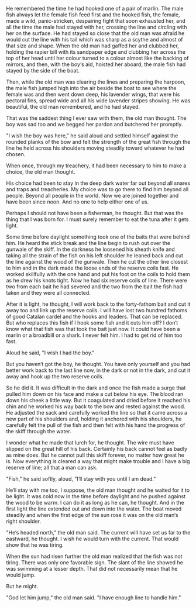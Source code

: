 He remembered the time he had hooked one of a pair of marlin. The male fish always let the female fish feed first and the hooked fish, the female, made a wild, panic-stricken, despairing fight that soon exhausted her, and all the time the male had stayed with her, crossing the line and circling with her on the surface. He had stayed so close that the old man was afraid he would cut the line with his tail which was sharp as a scythe and almost of that size and shape. When the old man had gaffed her and clubbed her, holding the rapier bill with its sandpaper edge and clubbing her across the top of her head until her colour turned to a colour almost like the backing of mirrors, and then, with the boy‘s aid, hoisted her aboard, the male fish had stayed by the side of the boat.

Then, while the old man was clearing the lines and preparing the harpoon, the male fish jumped high into the air beside the boat to see where the female was and then went down deep, his lavender wings, that were his pectoral fins, spread wide and all his wide lavender stripes showing. He was beautiful, the old man remembered, and he had stayed.

That was the saddest thing I ever saw with them, the old man thought. The boy was sad too and we begged her pardon and butchered her promptly.

"I wish the boy was here," he said aloud and settled himself against the rounded planks of the bow and felt the strength of the great fish through the line he held across his shoulders moving steadily toward whatever he had chosen.

When once, through my treachery, it had been necessary to him to make a choice, the old man thought.

His choice had been to stay in the deep dark water far out beyond all snares and traps and treacheries. My choice was to go there to find him beyond all people. Beyond all people in the world. Now we are joined together and have been since noon. And no one to help either one of us.

Perhaps I should not have been a fisherman, he thought. But that was the thing that I was born for. I must surely remember to eat the tuna after it gets light.

Some time before daylight something took one of the baits that were behind him. He heard the stick break and the line begin to rush out over the gunwale of the skiff. In the darkness he loosened his sheath knife and taking all the strain of the fish on his left shoulder he leaned back and cut the line against the wood of the gunwale. Then he cut the other line closest to him and in the dark made the loose ends of the reserve coils fast. He worked skillfully with the one hand and put his foot on the coils to hold them as he drew his knots tight. Now he had six reserve coils of line. There were two from each bait he had severed and the two from the bait the fish had taken and they were all connected.

After it is light, he thought, I will work back to the forty-fathom bait and cut it away too and link up the reserve coils. I will have lost two hundred fathoms of good Catalan cardel and the hooks and leaders. That can be replaced. But who replaces this fish if I hook some fish and it cuts him off? I don‘t know what that fish was that took the bait just now. It could have been a marlin or a broadbill or a shark. I never felt him. I had to get rid of him too fast.

Aloud he said, "I wish I had the boy."

But you haven‘t got the boy, he thought. You have only yourself and you had better work back to the last line now, in the dark or not in the dark, and cut it away and hook up the two reserve coils.

So he did it. It was difficult in the dark and once the fish made a surge that pulled him down on his face and make a cut below his eye. The blood ran down his cheek a little way. But it coagulated and dried before it reached his chin and he worked his way back to the bow and rested against the wood. He adjusted the sack and carefully worked the line so that it came across a new part of his shoulders and, holding it anchored with his shoulders, he carefully felt the pull of the fish and then felt with his hand the progress of the skiff through the water.

I wonder what he made that lurch for, he thought. The wire must have slipped on the great hill of his back. Certainly his back cannot feel as badly as mine does. But he cannot pull this skiff forever, no matter how great he is. Now everything is cleared a way that might make trouble and I have a big reserve of line; all that a man can ask.

"Fish," he said softly, aloud, "I‘ll stay with you until I am dead."

He‘ll stay with me too, I suppose, the old man thought and he waited for it to be light. It was cold now in the time before daylight and he pushed against the wood to be warm. I can do it as long as he can, he thought. And in the first light the line extended out and down into the water. The boat moved steadily and when the first edge of the sun rose it was on the old man‘s right shoulder.

"He‘s headed north," the old man said. The current will have set us far to the eastward, he thought. I wish he would turn with the current. That would show that he was tiring.

When the sun had risen further the old man realized that the fish was not tiring. There was only one favorable sign. The slant of the line showed he was swimming at a lesser depth. That did not necessarily mean that he would jump.

But he might.

"God let him jump," the old man said. "I have enough line to handle him."

